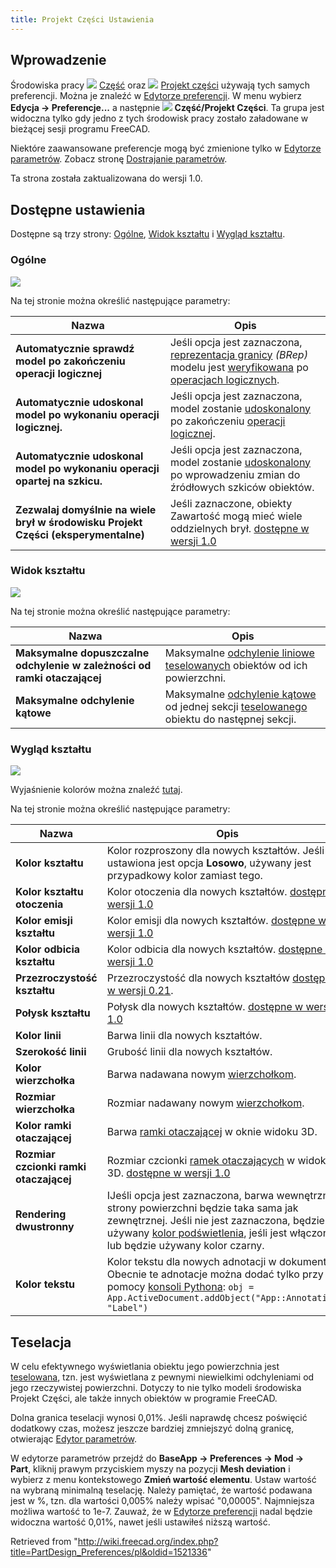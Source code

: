 ```yaml
---
title: Projekt Części Ustawienia
---
```

## Wprowadzenie

Środowiska pracy ![](/images/Workbench_Part.svg) [Część](/Part_Workbench/pl "Part Workbench/pl") oraz ![](/images/Workbench_PartDesign.svg) [Projekt części](/PartDesign_Workbench/pl "PartDesign Workbench/pl") używają tych samych preferencji. Można je znaleźć w [Edytorze preferencji](/Preferences_Editor/pl "Preferences Editor/pl"). W menu wybierz **Edycja → Preferencje...** a następnie **![](/images/Preferences-part_design.svg) Część/Projekt Części**. Ta grupa jest widoczna tylko gdy jedno z tych środowisk pracy zostało załadowane w bieżącej sesji programu FreeCAD.

Niektóre zaawansowane preferencje mogą być zmienione tylko w [Edytorze parametrów](/Std_DlgParameter/pl "Std DlgParameter/pl"). Zobacz stronę [Dostrajanie parametrów](/Fine-tuning/pl#środowisko_pracy_Projekt_Części "Fine-tuning/pl").

Ta strona została zaktualizowana do wersji 1.0.

## Dostępne ustawienia

Dostępne są trzy strony: [Ogólne](#Ogólne), [Widok kształtu](#Widok_kształtu) i [Wygląd kształtu](#Wygląd_kształtu).

### Ogólne

![](/images/Preferences_PartDesign_Page_General.png)

Na tej stronie można określić następujące parametry:

| Nazwa | Opis |
| --- | --- |
| **Automatycznie sprawdź model po zakończeniu operacji logicznej** | Jeśli opcja jest zaznaczona, [reprezentacja granicy](https://en.wikipedia.org/wiki/Boundary_representation) *(BRep)* modelu jest [weryfikowana](/Part_CheckGeometry/pl "Part CheckGeometry/pl") po [operacjach logicznych](/Part_Boolean/pl "Part Boolean/pl"). |
| **Automatycznie udoskonal model po wykonaniu operacji logicznej.** | Jeśli opcja jest zaznaczona, model zostanie [udoskonalony](/Part_RefineShape/pl "Part RefineShape/pl") po zakończeniu [operacji logicznej](/Part_Boolean/pl "Part Boolean/pl"). |
| **Automatycznie udoskonal model po wykonaniu operacji opartej na szkicu.** | Jeśli opcja jest zaznaczona, model zostanie [udoskonalony](/Part_RefineShape/pl "Part RefineShape/pl") po wprowadzeniu zmian do źródłowych szkiców obiektów. |
| **Zezwalaj domyślnie na wiele brył w środowisku Projekt Części (eksperymentalne)** | Jeśli zaznaczone, obiekty Zawartość mogą mieć wiele oddzielnych brył. [dostępne w wersji 1.0](/Release_notes_1.0/pl "Release notes 1.0/pl") |

### Widok kształtu

![](/images/Preferences_PartDesign_Page_Shape_view.png)

Na tej stronie można określić następujące parametry:

| Nazwa | Opis |
| --- | --- |
| **Maksymalne dopuszczalne odchylenie w zależności od ramki otaczającej** | Maksymalne [odchylenie liniowe](https://www.opencascade.com/doc/occt-7.3.0/overview/html/occt_user_guides__modeling_algos.html#occt_modalg_11_2) [teselowanych](#Tesselacja) obiektów od ich powierzchni. |
| **Maksymalne odchylenie kątowe** | Maksymalne [odchylenie kątowe](https://www.opencascade.com/doc/occt-7.3.0/overview/html/occt_user_guides__modeling_algos.html#occt_modalg_11_2) od jednej sekcji [teselowanego](#Tesselacja) obiektu do następnej sekcji. |

### Wygląd kształtu

![](/images/Preferences_PartDesign_Page_Shape_appearance.png)

Wyjaśnienie kolorów można znaleźć [tutaj](/Part_ColorPerFace/pl#Użycie "Part ColorPerFace/pl").

Na tej stronie można określić następujące parametry:

| Nazwa | Opis |
| --- | --- |
| **Kolor kształtu** | Kolor rozproszony dla nowych kształtów. Jeśli ustawiona jest opcja **Losowo**, używany jest przypadkowy kolor zamiast tego. |
| **Kolor kształtu otoczenia** | Kolor otoczenia dla nowych kształtów. [dostępne w wersji 1.0](/Release_notes_1.0/pl "Release notes 1.0/pl") |
| **Kolor emisji kształtu** | Kolor emisji dla nowych kształtów. [dostępne w wersji 1.0](/Release_notes_1.0/pl "Release notes 1.0/pl") |
| **Kolor odbicia kształtu** | Kolor odbicia dla nowych kształtów. [dostępne w wersji 1.0](/Release_notes_1.0/pl "Release notes 1.0/pl") |
| **Przezroczystość kształtu** | Przezroczystość dla nowych kształtów [dostępne w wersji 0.21](/Release_notes_0.21/pl "Release notes 0.21/pl"). |
| **Połysk kształtu** | Połysk dla nowych kształtów. [dostępne w wersji 1.0](/Release_notes_1.0/pl "Release notes 1.0/pl") |
| **Kolor linii** | Barwa linii dla nowych kształtów. |
| **Szerokość linii** | Grubość linii dla nowych kształtów. |
| **Kolor wierzchołka** | Barwa nadawana nowym [wierzchołkom](/Glossary/pl#V "Glossary/pl"). |
| **Rozmiar wierzchołka** | Rozmiar nadawany nowym [wierzchołkom](/Glossary/pl#V "Glossary/pl"). |
| **Kolor ramki otaczającej** | Barwa [ramki otaczającej](/Property_editor/pl#Widok "Property editor/pl") w oknie widoku 3D. |
| **Rozmiar czcionki ramki otaczającej** | Rozmiar czcionki [ramek otaczających](/Property_editor/pl#Widok "Property editor/pl") w widoku 3D. [dostępne w wersji 1.0](/Release_notes_1.0/pl "Release notes 1.0/pl") |
| **Rendering dwustronny** | IJeśli opcja jest zaznaczona, barwa wewnętrznej strony powierzchni będzie taka sama jak zewnętrznej. Jeśli nie jest zaznaczona, będzie używany [kolor podświetlenia](/Preferences_Editor/pl#Widok_3D "Preferences Editor/pl"), jeśli jest włączony, lub będzie używany kolor czarny. |
| **Kolor tekstu** | Kolor tekstu dla nowych adnotacji w dokumentach. Obecnie te adnotacje można dodać tylko przy pomocy [konsoli Pythona](/Python_console/pl "Python console/pl"):  `obj = App.ActiveDocument.addObject("App::Annotation", "Label")` |

## Teselacja

W celu efektywnego wyświetlania obiektu jego powierzchnia jest [teselowana](https://pl.wikipedia.org/wiki/Teselacja), tzn. jest wyświetlana z pewnymi niewielkimi odchyleniami od jego rzeczywistej powierzchni. Dotyczy to nie tylko modeli środowiska Projekt Części, ale także innych obiektów w programie FreeCAD.

Dolna granica teselacji wynosi 0,01%. Jeśli naprawdę chcesz poświęcić dodatkowy czas, możesz jeszcze bardziej zmniejszyć dolną granicę, otwierając [Edytor parametrów](/Std_DlgParameter/pl "Std DlgParameter/pl").

W edytorze parametrów przejdź do **BaseApp → Preferences → Mod → Part**, kliknij prawym przyciskiem myszy na pozycji **Mesh deviation** i wybierz z menu kontekstowego **Zmień wartość elementu**. Ustaw wartość na wybraną minimalną teselację. Należy pamiętać, że wartość podawana jest w %, tzn. dla wartości 0,005% należy wpisać "0,00005". Najmniejsza możliwa wartość to 1e-7. Zauważ, że w [Edytorze preferencji](/Preferences_Editor/pl "Preferences Editor/pl") nadal będzie widoczna wartość 0,01%, nawet jeśli ustawiłeś niższą wartość.

Retrieved from "<http://wiki.freecad.org/index.php?title=PartDesign_Preferences/pl&oldid=1521336>"